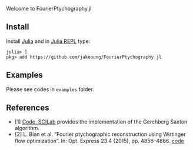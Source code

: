 Welcome to FourierPtychography.jl

## Install

Install [Julia](https://julialang.org/downloads/) and in [Julia REPL](https://docs.julialang.org/en/v1/stdlib/REPL/) type:

```
julia> ]
pkg> add https://github.com/jakeoung/FourierPtychography.jl
```

## Examples

Please see codes in `examples` folder.


## References
- [1] [Code, SCILab](https://scilaboratory.com/code.html) provides the implementation of the Gerchberg Saxton algorithm.
- [2] L. Bian et al. “Fourier ptychographic reconstruction using Wirtinger ﬂow optimization”. In: Opt. Express 23.4 (2015), pp. 4856–4866. [code](https://www.sites.google.com/site/lihengbian/code-data)


